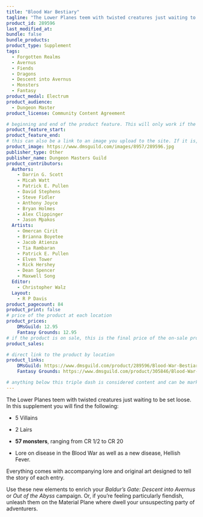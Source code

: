 ```yaml
---
title: "Blood War Bestiary"
tagline: "The Lower Planes teem with twisted creatures just waiting to be set loose."
product_id: 289596
last_modified_at:
bundle: false
bundle_products:
product_type: Supplement
tags:
  - Forgotten Realms
  - Avernus
  - Fiends
  - Dragons
  - Descent into Avernus
  - Monsters
  - Fantasy
product_medal: Electrum
product_audience:
  - Dungeon Master
product_license: Community Content Agreement

# beginning and end of the product feature. This will only work if the site is updated within several weeks of when the feature is supposed to happen. Making a new post counts as updating.
product_feature_start: 
product_feature_end: 
# this can also be a link to an image you upload to the site. If it is, it must start with a "/" or be a full link
product_image: https://www.dmsguild.com/images/8957/289596.jpg
publisher_type: Other
publisher_name: Dungeon Masters Guild
product_contributors:
  Authors:
    - Darrin G. Scott
    - Micah Watt
    - Patrick E. Pullen
    - David Stephens
    - Steve Fidler
    - Anthony Joyce
    - Bryan Holmes
    - Alex Clippinger
    - Jason Mpakos
  Artists:
    - Omercan Cirit
    - Brianna Boyetee
    - Jacob Atienza
    - Tia Rambaran
    - Patrick E. Pullen
    - Elven Tower
    - Rick Hershey
    - Dean Spencer
    - Maxwell Song
  Editor:
    - Christopher Walz
  Layout:
    - R P Davis
product_pagecount: 84
product_print: false
# price of the product at each location
product_prices:
    DMsGuild: 12.95
    Fantasy Grounds: 12.95
# if the product is on sale, this is the final price of the on-sale product for each location that it is on sale. The sales % will be calculated and displayed based on the difference between product_prices and product_sales
product_sales:

# direct link to the product by location
product_links:
    DMsGuild: https://www.dmsguild.com/product/289596/Blood-War-Bestiary?affiliate_id=1713687&src=VDPWebsite
    Fantasy Grounds: https://www.dmsguild.com/product/305846/Blood-War-Bestiary-Fantasy-Grounds?affiliate_id=1713687&src=VDPWebsite

# anything below this triple dash is considered content and can be markup or html. It should be fully HTML compatible as long as your tags are formatted correctly.
---
```

The Lower Planes teem with twisted creatures just waiting to be set loose. In this supplement you will find the following:

- 5 Villains

- 2 Lairs

- **57 monsters**, ranging from CR 1/2 to CR 20

- Lore on disease in the Blood War as well as a new disease, Hellish Fever.

Everything comes with accompanying lore and original art designed to tell the story of each entry.

Use these new elements to enrich your *Baldur’s Gate: Descent into Avernus* or *Out of the Abyss* campaign. Or, if you’re feeling particularly fiendish, unleash them on the Material Plane where dwell your unsuspecting party of adventurers.